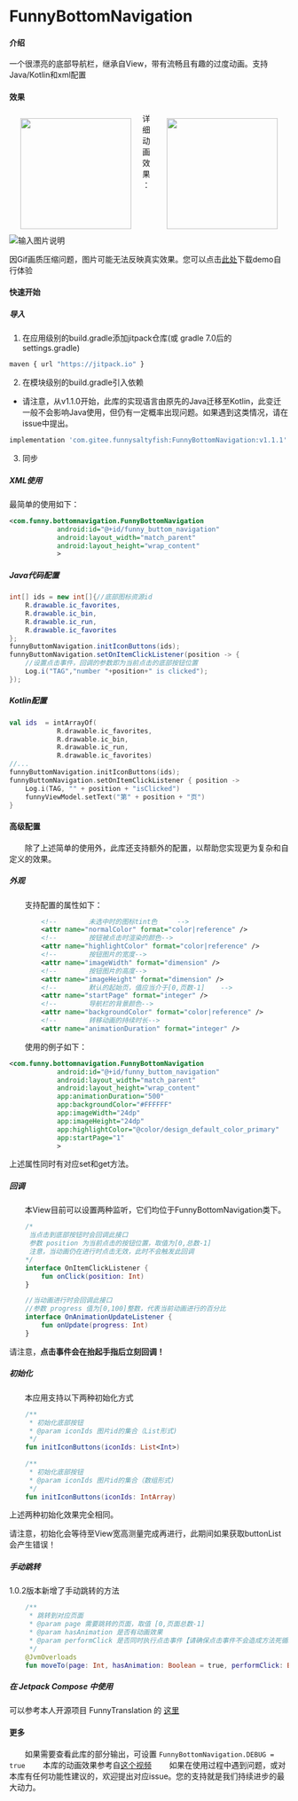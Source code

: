 # FunnyBottomNavigation

#### 介绍
一个很漂亮的底部导航栏，继承自View，带有流畅且有趣的过度动画。支持Java/Kotlin和xml配置

#### 效果

<p>
<div>
<img src="https://img-blog.csdnimg.cn/20210317115009446.gif#pic_center" width="200" style="float:left;margin:10px 20px;"/>
<img src="https://gitee.com/funnysaltyfish/FunnyBottomNavigation/raw/master/custom_by_xml.png" width="200" style="float:right;margin:10px 20px;"/>
<div/>
</p>

详细动画效果：  

![输入图片说明](https://gitee.com/funnysaltyfish/FunnyBottomNavigation/raw/master/detail_gif.gif "在这里输入图片标题")   


因Gif画质压缩问题，图片可能无法反映真实效果。您可以点击[此处](https://gitee.com/funnysaltyfish/FunnyBottomNavigation/raw/master/demo-1.1.0.apk)下载demo自行体验

#### 快速开始
##### 导入
1. 在应用级别的build.gradle添加jitpack仓库(或 gradle 7.0后的 settings.gradle)

```bash
maven { url "https://jitpack.io" }
```

2. 在模块级别的build.gradle引入依赖
* 请注意，从v1.1.0开始，此库的实现语言由原先的Java迁移至Kotlin，此变迁一般不会影响Java使用，但仍有一定概率出现问题。如果遇到这类情况，请在issue中提出。

```bash
implementation 'com.gitee.funnysaltyfish:FunnyBottomNavigation:v1.1.1'
```
3. 同步

##### XML使用
最简单的使用如下：

```xml
<com.funny.bottomnavigation.FunnyBottomNavigation
            android:id="@+id/funny_buttom_navigation"
            android:layout_width="match_parent"
            android:layout_height="wrap_content"
            >
```
##### Java代码配置

```java
int[] ids = new int[]{//底部图标资源id
    R.drawable.ic_favorites,
    R.drawable.ic_bin,
    R.drawable.ic_run,
    R.drawable.ic_favorites
};
funnyButtomNavigation.initIconButtons(ids);
funnyButtomNavigation.setOnItemClickListener(position -> {
    //设置点击事件，回调的参数即为当前点击的底部按钮位置
    Log.i("TAG","number "+position+" is clicked");
});
```

##### Kotlin配置

```kotlin
val ids  = intArrayOf(
            R.drawable.ic_favorites,
            R.drawable.ic_bin,
            R.drawable.ic_run,
            R.drawable.ic_favorites)
//...
funnyButtomNavigation.initIconButtons(ids);
funnyButtomNavigation.setOnItemClickListener { position ->
    Log.i(TAG, "" + position + "isClicked")
    funnyViewModel.setText("第" + position + "页")
}
```
#### 高级配置

&emsp;&emsp;除了上述简单的使用外，此库还支持额外的配置，以帮助您实现更为复杂和自定义的效果。
##### 外观
&emsp;&emsp;支持配置的属性如下：

```xml
        <!--        未选中时的图标tint色     -->
        <attr name="normalColor" format="color|reference" />
	    <!--        按钮被点击时渲染的颜色-->
        <attr name="highlightColor" format="color|reference" />
        <!--        按钮图片的宽度-->
        <attr name="imageWidth" format="dimension" />
        <!--        按钮图片的高度-->
        <attr name="imageHeight" format="dimension" />
        <!--        默认的起始页，值应当介于[0,页数-1]    -->
        <attr name="startPage" format="integer" />
        <!--        导航栏的背景颜色-->
        <attr name="backgroundColor" format="color|reference" />
        <!--        转移动画的持续时长-->
        <attr name="animationDuration" format="integer" />
```
&emsp;&emsp;使用的例子如下：

```xml
<com.funny.bottomnavigation.FunnyBottomNavigation
            android:id="@+id/funny_buttom_navigation"
            android:layout_width="match_parent"
            android:layout_height="wrap_content"
            app:animationDuration="500"
            app:backgroundColor="#FFFFFF"
            app:imageWidth="24dp"
            app:imageHeight="24dp"
            app:highlightColor="@color/design_default_color_primary"
            app:startPage="1"
            >
```

上述属性同时有对应set和get方法。

##### 回调
&emsp;&emsp;本View目前可以设置两种监听，它们均位于FunnyBottomNavigation类下。

```kotlin
    /*
     当点击到底部按钮时会回调此接口
     参数 position 为当前点击的按钮位置，取值为[0,总数-1]
     注意，当动画仍在进行时点击无效，此时不会触发此回调
    */
    interface OnItemClickListener {
        fun onClick(position: Int)
    }

    //当动画进行时会回调此接口
    //参数 progress 值为[0,100]整数，代表当前动画进行的百分比
    interface OnAnimationUpdateListener {
        fun onUpdate(progress: Int)
    }

```
请注意，**点击事件会在抬起手指后立刻回调！**

##### 初始化

&emsp;&emsp;本应用支持以下两种初始化方式

```kotlin
	/**
     * 初始化底部按钮
     * @param iconIds 图片id的集合（List形式)
     */
    fun initIconButtons(iconIds: List<Int>) 
        
    /**
     * 初始化底部按钮
     * @param iconIds 图片id的集合（数组形式)
     */
    fun initIconButtons(iconIds: IntArray)
```

上述两种初始化效果完全相同。

请注意，初始化会等待至View宽高测量完成再进行，此期间如果获取buttonList会产生错误！


##### 手动跳转

1.0.2版本新增了手动跳转的方法

```kotlin
	/**
     * 跳转到对应页面
     * @param page 需要跳转的页面，取值 [0,页面总数-1]
     * @param hasAnimation 是否有动画效果
     * @param performClick 是否同时执行点击事件【请确保点击事件不会造成方法死循环】
     */
    @JvmOverloads
    fun moveTo(page: Int, hasAnimation: Boolean = true, performClick: Boolean = false)
```

##### 在 Jetpack Compose 中使用
可以参考本人开源项目 FunnyTranslation 的 [这里](https://github.com/FunnySaltyFish/FunnyTranslation/blob/compose/translate/src/main/java/com/funny/translation/translate/ui/widget/NavigationWidget.kt)

#### 更多
&emsp;&emsp;如果需要查看此库的部分输出，可设置 `FunnyBottomNavigation.DEBUG = true`
&emsp;&emsp;本库的动画效果参考自[这个视频](https://www.bilibili.com/video/BV1Jp4y1q71U?t=66)
&emsp;&emsp;如果在使用过程中遇到问题，或对本库有任何功能性建议的，欢迎提出对应issue。您的支持就是我们持续进步的最大动力。

